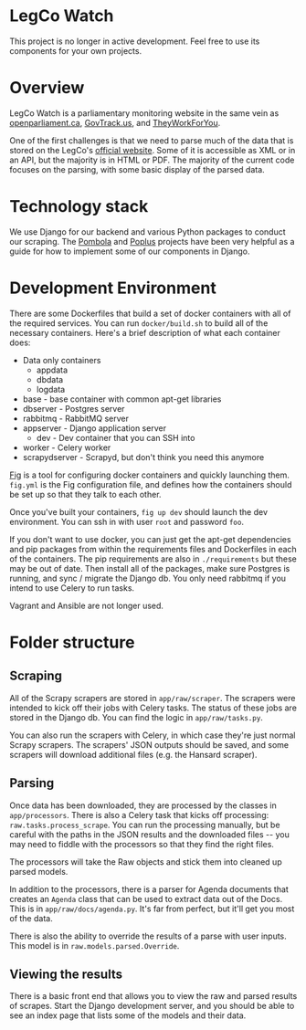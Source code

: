 # LegCo Watch

This project is no longer in active development.  Feel free to use its components for your own projects.

# Overview

LegCo Watch is a parliamentary monitoring website in the same vein as [openparliament.ca](http://openparliament.ca),
[GovTrack.us](http://govtrack.us), and [TheyWorkForYou](http://theyworkforyou.com).

One of the first challenges is that we need to parse much of the data that is stored on the LegCo's
[official website](http://legco.gov.hk).  Some of it is accessible as XML or in an API, but the majority
is in HTML or PDF.  The majority of the current code focuses on the parsing, with some basic display
of the parsed data.

# Technology stack

We use Django for our backend and various Python packages to conduct our scraping.  The
[Pombola](https://github.com/mysociety/pombola/) and [Poplus](http://poplus.org/) projects have been very
helpful as a guide for how to implement some of our components in Django.

# Development Environment

There are some Dockerfiles that build a set of docker containers with all of the required services.  You can run
`docker/build.sh` to build all of the necessary containers.  Here's a brief description of what each container does:

 - Data only containers
   - appdata
   - dbdata
   - logdata
 - base - base container with common apt-get libraries
 - dbserver - Postgres server
 - rabbitmq - RabbitMQ server
 - appserver - Django application server
   - dev - Dev container that you can SSH into
 - worker - Celery worker
 - scrapydserver - Scrapyd, but don't think you need this anymore
 
[Fig](www.fig.sh) is a tool for configuring docker containers and quickly launching them.  
`fig.yml` is the Fig configuration file, and defines how the containers should be set up so that they talk to each other.

Once you've built your containers, `fig up dev` should launch the dev environment.  You can ssh in with user `root`
and password `foo`.

If you don't want to use docker, you can just get the apt-get dependencies and pip packages from within the requirements
files and Dockerfiles in each of the containers.  The pip requirements are also in `./requirements` but these may be out
of date.  Then install all of the packages, make sure Postgres is running, and sync / migrate the Django db.  You
only need rabbitmq if you intend to use Celery to run tasks.

Vagrant and Ansible are not longer used.

# Folder structure

## Scraping

All of the Scrapy scrapers are stored in `app/raw/scraper`.  The scrapers were intended to kick off their jobs with
Celery tasks.  The status of these jobs are stored in the Django db.  You can find the logic in `app/raw/tasks.py`.

You can also run the scrapers with Celery, in which case they're just normal Scrapy scrapers.  The scrapers' JSON
outputs should be saved, and some scrapers will download additional files (e.g. the Hansard scraper).

## Parsing

Once data has been downloaded, they are processed by the classes in `app/processors`.  There is also a Celery task
that kicks off processing: `raw.tasks.process_scrape`.  You can run the processing manually, but be careful
with the paths in the JSON results and the downloaded files -- you may need to fiddle with the processors so that
they find the right files.

The processors will take the Raw objects and stick them into cleaned up parsed models.

In addition to the processors, there is a parser for Agenda documents that creates an `Agenda` class that can be
used to extract data out of the Docs.  This is in `app/raw/docs/agenda.py`.  It's far from perfect, but it'll get you
most of the data.

There is also the ability to override the results of a parse with user inputs.  This model is in `raw.models.parsed.Override`.

## Viewing the results

There is a basic front end that allows you to view the raw and parsed results of scrapes.  Start the Django development
server, and you should be able to see an index page that lists some of the models and their data.
